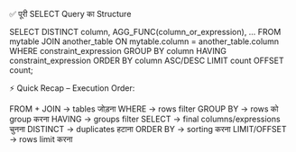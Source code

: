 ✅ पूरी SELECT Query का Structure

SELECT DISTINCT column, AGG_FUNC(column_or_expression), …
FROM mytable
    JOIN another_table
      ON mytable.column = another_table.column
    WHERE constraint_expression
    GROUP BY column
    HAVING constraint_expression
    ORDER BY column ASC/DESC
    LIMIT count OFFSET count;


⚡ Quick Recap – Execution Order:

FROM + JOIN → tables जोड़ना
WHERE → rows filter
GROUP BY → rows को group करना
HAVING → groups filter
SELECT → final columns/expressions चुनना
DISTINCT → duplicates हटाना
ORDER BY → sorting करना
LIMIT/OFFSET → rows limit करना
